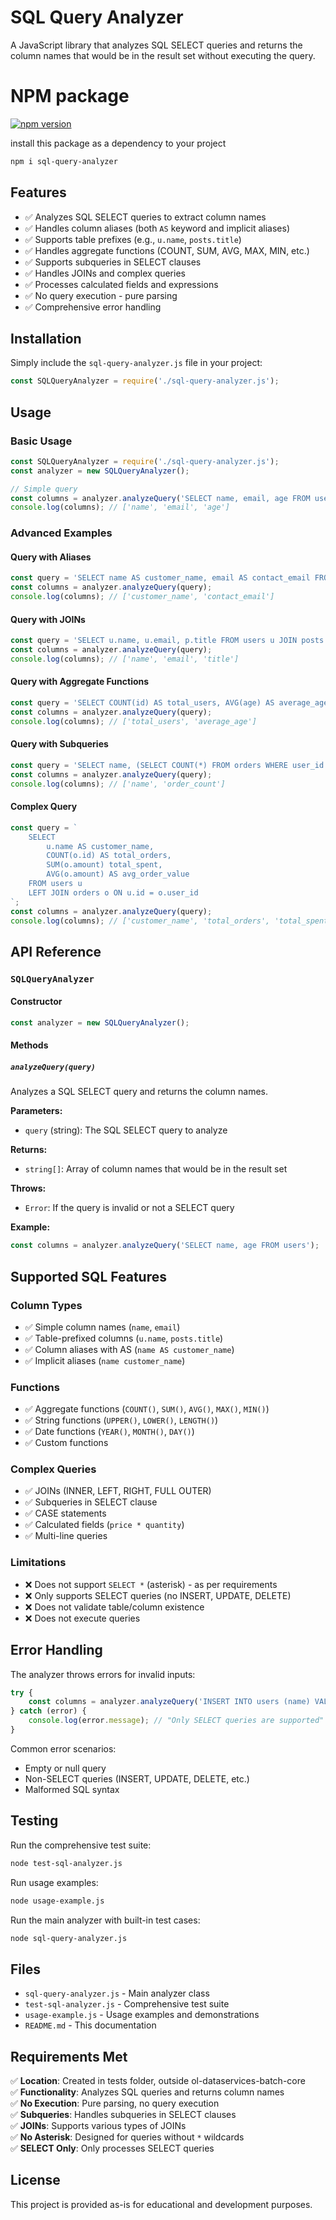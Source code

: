 # SQL Query Analyzer

A JavaScript library that analyzes SQL SELECT queries and returns the column names that would be in the result set without executing the query.

# NPM package

[![npm version](https://img.shields.io/npm/v/sql-query-analyzer.svg)](https://www.npmjs.com/package/sql-query-analyzer)

install this package as a dependency to your project
```bash
npm i sql-query-analyzer
```

## Features

- ✅ Analyzes SQL SELECT queries to extract column names
- ✅ Handles column aliases (both `AS` keyword and implicit aliases)
- ✅ Supports table prefixes (e.g., `u.name`, `posts.title`)
- ✅ Handles aggregate functions (COUNT, SUM, AVG, MAX, MIN, etc.)
- ✅ Supports subqueries in SELECT clauses
- ✅ Handles JOINs and complex queries
- ✅ Processes calculated fields and expressions
- ✅ No query execution - pure parsing
- ✅ Comprehensive error handling

## Installation

Simply include the `sql-query-analyzer.js` file in your project:

```javascript
const SQLQueryAnalyzer = require('./sql-query-analyzer.js');
```

## Usage

### Basic Usage

```javascript
const SQLQueryAnalyzer = require('./sql-query-analyzer.js');
const analyzer = new SQLQueryAnalyzer();

// Simple query
const columns = analyzer.analyzeQuery('SELECT name, email, age FROM users');
console.log(columns); // ['name', 'email', 'age']
```

### Advanced Examples

#### Query with Aliases
```javascript
const query = 'SELECT name AS customer_name, email AS contact_email FROM customers';
const columns = analyzer.analyzeQuery(query);
console.log(columns); // ['customer_name', 'contact_email']
```

#### Query with JOINs
```javascript
const query = 'SELECT u.name, u.email, p.title FROM users u JOIN posts p ON u.id = p.user_id';
const columns = analyzer.analyzeQuery(query);
console.log(columns); // ['name', 'email', 'title']
```

#### Query with Aggregate Functions
```javascript
const query = 'SELECT COUNT(id) AS total_users, AVG(age) AS average_age FROM users';
const columns = analyzer.analyzeQuery(query);
console.log(columns); // ['total_users', 'average_age']
```

#### Query with Subqueries
```javascript
const query = 'SELECT name, (SELECT COUNT(*) FROM orders WHERE user_id = u.id) AS order_count FROM users u';
const columns = analyzer.analyzeQuery(query);
console.log(columns); // ['name', 'order_count']
```

#### Complex Query
```javascript
const query = `
    SELECT 
        u.name AS customer_name,
        COUNT(o.id) AS total_orders,
        SUM(o.amount) total_spent,
        AVG(o.amount) AS avg_order_value
    FROM users u 
    LEFT JOIN orders o ON u.id = o.user_id
`;
const columns = analyzer.analyzeQuery(query);
console.log(columns); // ['customer_name', 'total_orders', 'total_spent', 'avg_order_value']
```

## API Reference

### `SQLQueryAnalyzer`

#### Constructor
```javascript
const analyzer = new SQLQueryAnalyzer();
```

#### Methods

##### `analyzeQuery(query)`
Analyzes a SQL SELECT query and returns the column names.

**Parameters:**
- `query` (string): The SQL SELECT query to analyze

**Returns:**
- `string[]`: Array of column names that would be in the result set

**Throws:**
- `Error`: If the query is invalid or not a SELECT query

**Example:**
```javascript
const columns = analyzer.analyzeQuery('SELECT name, age FROM users');
```

## Supported SQL Features

### Column Types
- ✅ Simple column names (`name`, `email`)
- ✅ Table-prefixed columns (`u.name`, `posts.title`)
- ✅ Column aliases with AS (`name AS customer_name`)
- ✅ Implicit aliases (`name customer_name`)

### Functions
- ✅ Aggregate functions (`COUNT()`, `SUM()`, `AVG()`, `MAX()`, `MIN()`)
- ✅ String functions (`UPPER()`, `LOWER()`, `LENGTH()`)
- ✅ Date functions (`YEAR()`, `MONTH()`, `DAY()`)
- ✅ Custom functions

### Complex Queries
- ✅ JOINs (INNER, LEFT, RIGHT, FULL OUTER)
- ✅ Subqueries in SELECT clause
- ✅ CASE statements
- ✅ Calculated fields (`price * quantity`)
- ✅ Multi-line queries

### Limitations
- ❌ Does not support `SELECT *` (asterisk) - as per requirements
- ❌ Only supports SELECT queries (no INSERT, UPDATE, DELETE)
- ❌ Does not validate table/column existence
- ❌ Does not execute queries

## Error Handling

The analyzer throws errors for invalid inputs:

```javascript
try {
    const columns = analyzer.analyzeQuery('INSERT INTO users (name) VALUES ("John")');
} catch (error) {
    console.log(error.message); // "Only SELECT queries are supported"
}
```

Common error scenarios:
- Empty or null query
- Non-SELECT queries (INSERT, UPDATE, DELETE, etc.)
- Malformed SQL syntax

## Testing

Run the comprehensive test suite:

```bash
node test-sql-analyzer.js
```

Run usage examples:

```bash
node usage-example.js
```

Run the main analyzer with built-in test cases:

```bash
node sql-query-analyzer.js
```

## Files

- `sql-query-analyzer.js` - Main analyzer class
- `test-sql-analyzer.js` - Comprehensive test suite
- `usage-example.js` - Usage examples and demonstrations
- `README.md` - This documentation

## Requirements Met

✅ **Location**: Created in tests folder, outside ol-dataservices-batch-core  
✅ **Functionality**: Analyzes SQL queries and returns column names  
✅ **No Execution**: Pure parsing, no query execution  
✅ **Subqueries**: Handles subqueries in SELECT clauses  
✅ **JOINs**: Supports various types of JOINs  
✅ **No Asterisk**: Designed for queries without `*` wildcards  
✅ **SELECT Only**: Only processes SELECT queries  

## License

This project is provided as-is for educational and development purposes.
